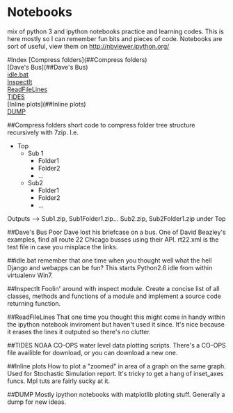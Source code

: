 Notebooks
=========

mix of python 3 and ipython notebooks practice and learning codes.
This is here mostly so I can remember fun bits and pieces of code.
Notebooks are sort of useful, view them on http://nbviewer.ipython.org/


#Index
[Compress folders](##Compress folders)   
[Dave's Bus](##Dave's Bus)   
[idle.bat](##idle.bat)   
[InspectIt](##InspectIt)   
[ReadFileLines](##ReadFileLines)   
[TIDES](##Tides)   
[Inline plots](##Inline plots)   
[DUMP](##DUMP)   



##Compress folders
short code to compress folder tree structure recursively with 7zip. I.e. 

* Top 
  * Sub 1
    * Folder1
    * Folder2
    * ...
  * Sub2
    * Folder1
    * Folder2
    * ...

Outputs --> Sub1.zip, Sub1Folder1.zip... Sub2.zip, Sub2Folder1.zip under Top

##Dave's Bus
Poor Dave lost his briefcase on a bus. One of David Beazley's examples, find all route 22 Chicago busses using their API.
rt22.xml is the test file in case you misplace the links.

##idle.bat
remember that one time when you thought well what the hell Django and webapps can be fun?
This starts Python2.6 idle from within virtualenv Win7.

##InspectIt
Foolin' around with inspect module. Create a concise list of all classes, methods and functions of a module
and implement a source code returning function.

##ReadFileLines
That one time you thought this might come in handy within the ipython notebook inviroment
but haven't used it since. It's nice because it erases the lines it outputed so there's no clutter.

##TIDES
NOAA CO-OPS water level data plotting scripts. There's a CO-OPS file availible for download, or you can download a new one.

##Inline plots
How to plot a "zoomed" in area of a graph on the same graph. Used for Stochastic Simulation report. It's tricky to get a hang of inset_axes funcs. Mpl tuts are fairly sucky at it.

##DUMP
Mostly ipython notebooks with matplotlib ploting stuff. 
Generally a dump for new ideas.


